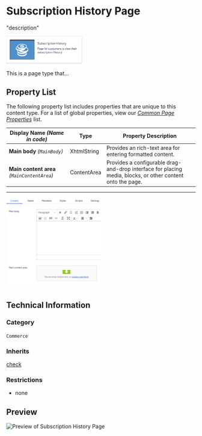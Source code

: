 # Subscription History Page
"description"

<img src="Screenshots/Subscription%20History%20Page%20-%20icon.png?raw=true" alt="Subscription History icon" width="40%" />

This is a page type that...


## Property List
The following property list includes properties that are unique to this content type. For a list of global properties, view our [*Common Page  Properties*](./Common%20Page%20Properties.md) list.

Display Name *(Name in code)* | Type | Property Description
--------------|------|---------------
**Main body** *(`MainBody`)* | XhtmlString | Provides an rich-text area for entering formatted content.
**Main content area** *(`MainContentArea`)* | ContentArea | Provides a configurable drag-and-drop interface for placing media, blocks, or other content onto the page.

** **
<img src="Screenshots/Subscription%20History%20Page%20-%20Content%20tab.png?raw=true" alt="Content tab of Subscription History Page" width="50%"/>

## Technical Information

### Category
`Commerce`

### Inherits
[check](#)

### Restrictions
* none

## Preview
<img src="Screenshots/Subscription%20History%20Page%20-%20OPE.png?raw=true" alt="Preview of Subscription History Page" width="100%"/>